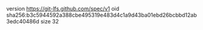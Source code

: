 version https://git-lfs.github.com/spec/v1
oid sha256:b3c5944592a388cbe495319e483d4c1a9d43ba01ebd26bcbbd12ab3edc40486d
size 32
